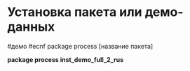 # Установка пакета или демо-данных

#демо #ecnf
package process [название пакета]

**package process inst_demo_full_2_rus**